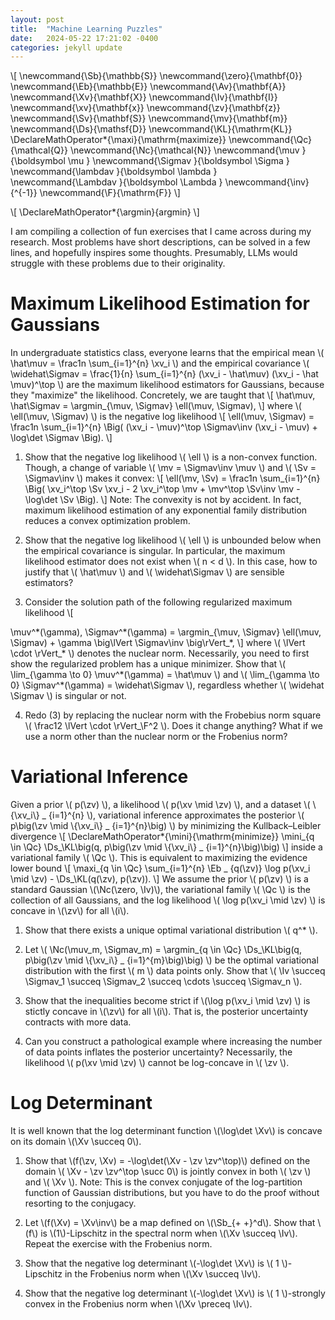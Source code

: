 ```yaml
---
layout: post
title:  "Machine Learning Puzzles"
date:   2024-05-22 17:21:02 -0400
categories: jekyll update
---
```


\\[
\newcommand{\Sb}{\mathbb{S}}
\newcommand{\zero}{\mathbf{0}}
\newcommand{\Eb}{\mathbb{E}}
\newcommand{\Av}{\mathbf{A}}
\newcommand{\Xv}{\mathbf{X}}
\newcommand{\Iv}{\mathbf{I}}
\newcommand{\xv}{\mathbf{x}}
\newcommand{\zv}{\mathbf{z}}
\newcommand{\Sv}{\mathbf{S}}
\newcommand{\mv}{\mathbf{m}}
\newcommand{\Ds}{\mathsf{D}}
\newcommand{\KL}{\mathrm{KL}}
\DeclareMathOperator*{\maxi}{\mathrm{maximize}}
\newcommand{\Qc}{\mathcal{Q}}
\newcommand{\Nc}{\mathcal{N}}
\newcommand{\muv        }{\boldsymbol \mu        }
\newcommand{\Sigmav     }{\boldsymbol \Sigma     }
\newcommand{\lambdav    }{\boldsymbol \lambda    }
\newcommand{\Lambdav    }{\boldsymbol \Lambda    }
\newcommand{\inv}{^{-1}}
\newcommand{\F}{\mathrm{F}}
\\]

\\[
\DeclareMathOperator*{\argmin}{argmin}
\\]

I am compiling a collection of fun exercises that I came across during my research.
Most problems have short descriptions, can be solved in a few lines, and hopefully inspires some thoughts.
Presumably, LLMs would struggle with these problems due to their originality.

# Maximum Likelihood Estimation for Gaussians

In undergraduate statistics class, everyone learns that the empirical mean \\( \hat\muv = \frac1n \sum_{i=1}^{n} \xv_i \\) and the empirical covariance \\( \widehat\Sigmav = \frac{1}{n} \sum_{i=1}^{n} (\xv_i - \hat\muv) (\xv_i - \hat \muv)^\top \\) are the maximum likelihood estimators for Gaussians, because they "maximize" the likelihood.
Concretely, we are taught that
\\[
\hat\muv, \hat\Sigmav = \argmin_{\muv, \Sigmav} \ell(\muv, \Sigmav),
\\]
where \\( \ell(\muv, \Sigmav) \\) is the negative log likelihood
\\[
\ell(\muv, \Sigmav) = \frac1n \sum_{i=1}^{n} \Big(
    (\xv_i - \muv)^\top \Sigmav\inv (\xv_i - \muv) +
    \log\det \Sigmav
\Big).
\\]
<!-- where we have ignored constants that are independent of \\( \muv \\) and \\( \Sigmav \\). -->

1. Show that the negative log likelihood \\( \ell \\) is a non-convex function.
Though, a change of variable \\( \mv = \Sigmav\inv \muv \\) and \\( \Sv = \Sigmav\inv \\) makes it convex:
\\[
\ell(\mv, \Sv) =
\frac1n \sum_{i=1}^{n} \Big(
    \xv_i^\top \Sv \xv_i -
    2 \xv_i^\top \mv +
    \mv^\top \Sv\inv \mv -
    \log\det \Sv
\Big).
\\]
Note: The convexity is not by accident.
In fact, maximum likelihood estimation of any exponential family distribution reduces a convex optimization problem.

2. Show that the negative log likelihood \\( \ell \\) is unbounded below when the empirical covariance is singular.
In particular, the maximum likelihood estimator does not exist when \\( n < d \\).
In this case, how to justify that \\( \hat\muv \\) and \\( \widehat\Sigmav \\) are sensible estimators?

3. Consider the solution path of the following regularized maximum likelihood
\\[
<!-- \mv_\*(\gamma), \Sv_\*(\gamma) = \argmin_{\mv, \Sv} \ell(\mv, \Sv) + \gamma \lVert \Sv \rVert_*, -->
\muv^\*(\gamma), \Sigmav^\*(\gamma) = \argmin_{\muv, \Sigmav} \ell(\muv, \Sigmav) + \gamma \big\lVert \Sigmav\inv \big\rVert_*,
\\]
where \\( \lVert \cdot \rVert_\* \\) denotes the nuclear norm.
Necessarily, you need to first show the regularized problem has a unique minimizer.
Show that \\( \lim_{\gamma \to 0} \muv^\*(\gamma) = \hat\muv \\) and \\( \lim_{\gamma \to 0} \Sigmav^\*(\gamma) = \widehat\Sigmav \\), regardless whether \\( \widehat \Sigmav \\) is singular or not.

4. Redo (3) by replacing the nuclear norm with the Frobebius norm square \\( \frac12 \lVert \cdot \rVert_\F^2 \\).
Does it change anything?
What if we use a norm other than the nuclear norm or the Frobenius norm?

# Variational Inference

Given a prior \\( p(\zv) \\), a likelihood \\( p(\xv \mid \zv) \\), and a dataset \\( \\{\xv_i\\} _ {i=1}^{n} \\), variational inference approximates the posterior \\( p\big(\zv \mid \\{\xv_i\\} _ {i=1}^{n}\big) \\) by minimizing the Kullback–Leibler divergence
\\[
\DeclareMathOperator*{\mini}{\mathrm{minimize}}
    \mini_{q \in \Qc} \Ds_\KL\big(q, p\big(\zv \mid \\{\xv_i\\} _ {i=1}^{n}\big)\big)
\\]
inside a variational family \\( \Qc \\).
This is equivalent to maximizing the evidence lower bound
\\[
    \maxi_{q \in \Qc} \sum_{i=1}^{n} \Eb _ {q(\zv)} \log p(\xv_i \mid \zv) - \Ds_\KL(q(\zv), p(\zv)).
\\]
We assume the prior \\( p(\zv) \\) is a standard Gaussian \\(\Nc(\zero, \Iv)\\), the variational family \\( \Qc \\) is the collection of all Gaussians, and the log likelihood \\( \log p(\xv_i \mid \zv) \\) is concave in \\(\zv\\) for all \\(i\\).

1. Show that there exists a unique optimal variational distribution \\( q^* \\).

2. Let \\( \Nc(\muv_m, \Sigmav_m) = \argmin_{q \in \Qc} \Ds_\KL\big(q, p\big(\zv \mid \\{\xv_i\\} _ {i=1}^{m}\big)\big) \\) be the optimal variational distribution with the first \\( m \\) data points only.
Show that \\( \Iv \succeq \Sigmav_1 \succeq \Sigmav_2 \succeq \cdots \succeq \Sigmav_n \\).

3. Show that the inequalities become strict if \\(\log p(\xv_i \mid \zv) \\) is stictly concave in \\(\zv\\) for all \\(i\\).
That is, the posterior uncertainty contracts with more data.

4. Can you construct a pathological example where increasing the number of data points inflates the posterior uncertainty?
Necessarily, the likelihood \\( p(\xv \mid \zv) \\) cannot be log-concave in \\( \zv \\).

# Log Determinant

It is well known that the log determinant function \\(\log\det \Xv\\) is concave on its domain \\(\Xv \succeq 0\\).

1. Show that \\(f(\zv, \Xv) = -\log\det(\Xv - \zv \zv^\top)\\) defined on the domain \\( \Xv - \zv \zv^\top \succ 0\\) is jointly convex in both \\( \zv \\) and \\( \Xv \\).
Note: This is the convex conjugate of the log-partition function of Gaussian distributions, but you have to do the proof without resorting to the conjugacy.

2. Let \\(f(\Xv) = \Xv\inv\\) be a map defined on \\(\Sb_{+ +}^d\\).
Show that \\(f\\) is \\(1\\)-Lipschitz in the spectral norm when \\(\Xv \succeq \Iv\\).
Repeat the exercise with the Frobenius norm.

3. Show that the negative log determinant \\(-\log\det \Xv\\) is \\( 1 \\)-Lipschitz in the Frobenius norm when \\(\Xv \succeq \Iv\\).

4. Show that the negative log determinant \\(-\log\det \Xv\\) is \\( 1 \\)-strongly convex in the Frobenius norm when \\(\Xv \preceq \Iv\\).
